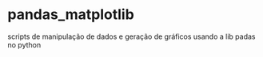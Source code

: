 # pandas_matplotlib
scripts de manipulação de dados e geração de gráficos usando a lib padas no python
